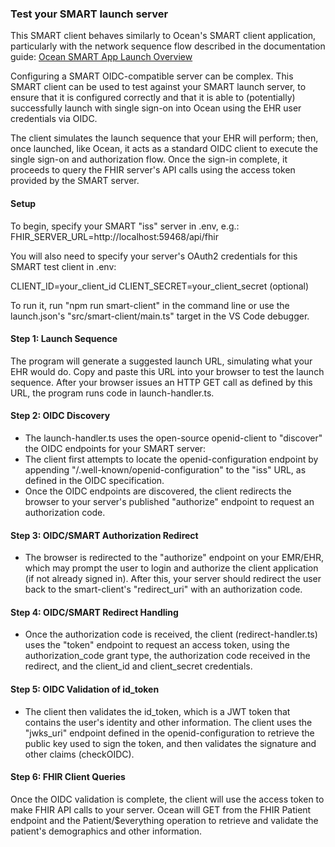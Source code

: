### Test your SMART launch server

This SMART client behaves similarly to Ocean's SMART client application, particularly with the network sequence flow described in the documentation guide:
[Ocean SMART App Launch Overview](https://support.cognisantmd.com/hc/en-us/articles/360057458272-Ocean-SMART-App-Launch-SMART-on-FHIR-EHR-Contextual-Launch-)

Configuring a SMART OIDC-compatible server can be complex. This SMART client can be used to test against your SMART launch server, to ensure that it is configured correctly and that it is able to (potentially) successfully launch with single sign-on into Ocean using the EHR user credentials via OIDC.

The client simulates the launch sequence that your EHR will perform; then, once launched, like Ocean, it acts as a standard OIDC client to execute the single sign-on and authorization flow. Once the sign-in complete, it proceeds to query the FHIR server's API calls using the access token provided by the SMART server.

#### Setup

To begin, specify your SMART "iss" server in .env, e.g.:
FHIR_SERVER_URL=http://localhost:59468/api/fhir

You will also need to specify your server's OAuth2 credentials for this SMART test client in .env:

CLIENT_ID=your_client_id
CLIENT_SECRET=your_client_secret (optional)

To run it, run "npm run smart-client" in the command line or use the launch.json's "src/smart-client/main.ts" target in the VS Code debugger.

#### Step 1: Launch Sequence

The program will generate a suggested launch URL, simulating what your EHR would do. Copy and paste this URL into your browser to test the launch sequence. After your browser issues an HTTP GET call as defined by this URL, the program runs code in launch-handler.ts.

#### Step 2: OIDC Discovery

- The launch-handler.ts uses the open-source openid-client to "discover" the OIDC endpoints for your SMART server:
- The client first attempts to locate the openid-configuration endpoint by appending "/.well-known/openid-configuration" to the "iss" URL, as defined in the OIDC specification.
- Once the OIDC endpoints are discovered, the client redirects the browser to your server's published "authorize" endpoint to request an authorization code.

#### Step 3: OIDC/SMART Authorization Redirect

- The browser is redirected to the "authorize" endpoint on your EMR/EHR, which may prompt the user to login and authorize the client application (if not already signed in). After this, your server should redirect the user back to the smart-client's "redirect_uri" with an authorization code.

#### Step 4: OIDC/SMART Redirect Handling

- Once the authorization code is received, the client (redirect-handler.ts) uses the "token" endpoint to request an access token, using the authorization_code grant type, the authorization code received in the redirect, and the client_id and client_secret credentials.

#### Step 5: OIDC Validation of id_token

- The client then validates the id_token, which is a JWT token that contains the user's identity and other information. The client uses the "jwks_uri" endpoint defined in the openid-configuration to retrieve the public key used to sign the token, and then validates the signature and other claims (checkOIDC).

#### Step 6: FHIR Client Queries

Once the OIDC validation is complete, the client will use the access token to make FHIR API calls to your server. Ocean will GET from the FHIR Patient endpoint and the Patient/$everything operation to retrieve and validate the patient's demographics and other information.
